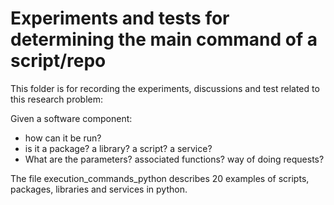 # Experiments and tests for determining the main command of a script/repo

This folder is for recording the experiments, discussions and test related to this research problem:

Given a software component:

- how can it be run?
- is it a package? a library? a script? a service?
- What are the parameters? associated functions? way of doing requests?

The file execution_commands_python describes 20 examples of scripts, packages, libraries and services in python.

